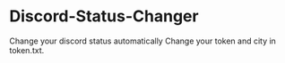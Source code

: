 # Discord-Status-Changer
Change your discord status automatically
Change your token and city in token.txt.
